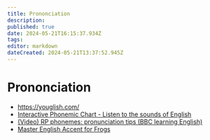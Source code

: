 ```yaml
---
title: Prononciation
description: 
published: true
date: 2024-05-21T16:15:37.934Z
tags: 
editor: markdown
dateCreated: 2024-05-21T13:37:52.945Z
---
```


# Prononciation

- <https://youglish.com/>
- [Interactive Phonemic Chart - Listen to the sounds of English](https://www.englishclub.com/pronunciation/phonemic-chart-ia.htm)
- [(Video) RP phonemes: pronunciation tips (BBC learning English)](https://www.youtube.com/watch?v=htmkbIboG9Q)
- [Master English Accent for Frogs](https://cryptax.medium.com/english-accent-for-frogs-d496573c8a84)
